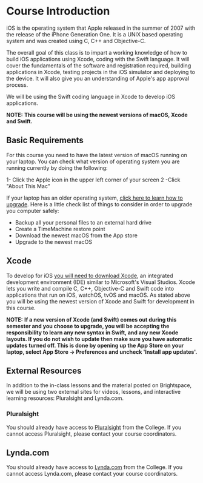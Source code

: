 # Course Introduction

iOS is the operating system that Apple released in the summer of 2007 with the release of the iPhone Generation One.  It is a UNIX based operating system and was created using C, C++ and Objective-C.

The overall goal of this class is to impart a working knowledge of how to build iOS applications using Xcode, coding with the Swift language.  It will cover the fundamentals of the software and registration required, building applications in Xcode, testing projects in the iOS simulator and deploying to the device.  It will also give you an understanding of Apple's app approval process.

We will be using the Swift coding language in Xcode to develop iOS applications.

**NOTE:**   **This course will be using the newest versions of macOS, Xcode and Swift.**

## Basic Requirements

For this course you need to have the latest version of macOS running on your laptop.  You can check what version of operating system you are running currently by doing the following:

1- Click the Apple icon in the upper left corner of your screen
2 -Click "About This Mac"

If your laptop has an older operating system, [click here to learn how to upgrade](https://www.apple.com/ca/macos/how-to-upgrade/).  Here is a little check list of things to consider in order to upgrade you computer safely:

* Backup all your personal files to an external hard drive
* Create a TimeMachine restore point
* Download the newest macOS from the App store
* Upgrade to the newest macOS

## Xcode

To develop for iOS [you will need to download Xcode](https://itunes.apple.com/ca/app/xcode/id497799835), an integrated development environment (IDE) similar to Microsoft's Visual Studios.  Xcode lets you write and compile C, C++, Objective-C and Swift code into applications that run on iOS, watchOS, tvOS and macOS.  As stated above you will be using the newest version of Xcode and Swift for development in this course.

**NOTE:** **If a new version of Xcode (and Swift) comes out during this semester and you choose to upgrade, you will be accepting the responsibility to learn any new syntax in Swift, and any new Xcode layouts.  If you do not wish to update then make sure you have automatic updates turned off.  This is done by opening up the App Store on your laptop, select App Store -> Preferences and uncheck 'Install app updates'.**

## External Resources

In addition to the in-class lessons and the material posted on Brightspace, we will be using two external sites for videos, lessons, and interactive learning resources:  Pluralsight and Lynda.com.

### Pluralsight

You should already have access to [Pluralsight](https://app.pluralsight.com) from the College.  If you cannot access Pluralsight, please contact your course coordinators.

## Lynda.com

You should already have access to [Lynda.com](https://www.lynda.com/) from the College.  If you cannot access Lynda.com, please contact your course coordinators.
